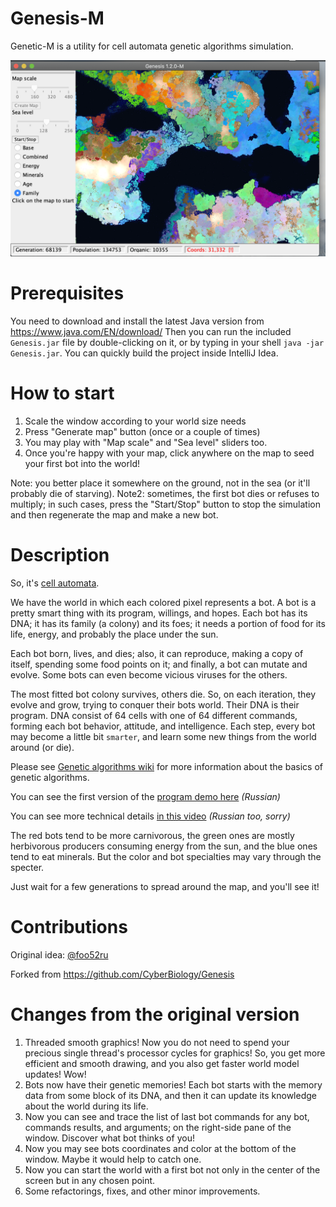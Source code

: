 # Genesis-M

Genetic-M is a utility for cell automata genetic algorithms simulation.

<img alt="The World Map" src="https://raw.githubusercontent.com/Abzac/Genesis/master/screenshot1.png">

# Prerequisites

You need to download and install the latest Java version from https://www.java.com/EN/download/
Then you can run the included `Genesis.jar` file by double-clicking on it, or by typing in your shell `java -jar Genesis.jar`.
You can quickly build the project inside IntelliJ Idea.

# How to start 

1. Scale the window according to your world size needs
2. Press "Generate map" button (once or a couple of times)
3. You may play with "Map scale" and "Sea level" sliders too.
4. Once you're happy with your map, click anywhere on the map to seed your first bot into the world!

Note: you better place it somewhere on the ground, not in the sea (or it'll probably die of starving).
Note2: sometimes, the first bot dies or refuses to multiply; in such cases, press the "Start/Stop" button to stop the simulation and then regenerate the map and make a new bot.

# Description

So, it's [cell automata](https://en.wikipedia.org/wiki/Cellular_automaton). 

We have the world in which each colored pixel represents a bot. A bot is a pretty smart thing with its program, willings, and hopes.
Each bot has its DNA; it has its family (a colony) and its foes; it needs a portion of food for its life, energy, and probably the place under the sun.

Each bot born, lives, and dies; also, it can reproduce, making a copy of itself, spending some food points on it; and finally, a bot can mutate and evolve. Some bots can even become vicious viruses for the others.

The most fitted bot colony survives, others die. So, on each iteration, they evolve and grow, trying to conquer their bots world. Their DNA is their program. DNA consist of 64 cells with one of 64 different commands, forming each bot behavior, attitude, and intelligence. Each step, every bot may become a little bit `smarter`, and learn some new things from the world around (or die).

Please see [Genetic algorithms wiki](https://en.wikipedia.org/wiki/Genetic_algorithm) for more information about the basics of genetic algorithms.

You can see the first version of the [program demo here](https://www.youtube.com/watch?v=PCx228KcOow) _(Russian)_

You can see more technical details [in this video](https://www.youtube.com/watch?v=jXa5IASmlkg) _(Russian too, sorry)_

The red bots tend to be more carnivorous, the green ones are mostly herbivorous producers consuming energy from the sun, and the blue ones tend to eat minerals.
But the color and bot specialties may vary through the specter.

Just wait for a few generations to spread around the map, and you'll see it!

# Contributions 

Original idea: [@foo52ru](https://www.youtube.com/channel/UCP1JsJgeNs86oqLGnjfGo9Q)
 
Forked from https://github.com/CyberBiology/Genesis

# Changes from the original version 

1. Threaded smooth graphics! Now you do not need to spend your precious single thread's processor cycles for graphics! So, you get more efficient and smooth drawing, and you also get faster world model updates! Wow!
2. Bots now have their genetic memories! Each bot starts with the memory data from some block of its DNA, and then it can update its knowledge about the world during its life.
3. Now you can see and trace the list of last bot commands for any bot, commands results, and arguments; on the right-side pane of the window. Discover what bot thinks of you!
4. Now you may see bots coordinates and color at the bottom of the window. Maybe it would help to catch one.
5. Now you can start the world with a first bot not only in the center of the screen but in any chosen point.
6. Some refactorings, fixes, and other minor improvements.
